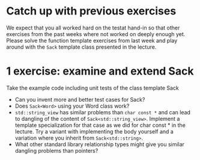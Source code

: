 # Catch up with previous exercises

We expect that you all worked hard on the testat hand-in so that other exercises from the past weeks where not worked on deeply enough yet.
Please solve the function template exercises from last week and play around with the `Sack` template class presented in the lecture.

# 1 exercise: examine and extend Sack<T>

Take the example code including unit tests of the class template Sack

* Can you invent more and better test cases for Sack?
* Does `Sack<Word>` using your Word class work?
* `std::string_view` has similar problems than `char const *` and can lead to dangling of the content of `Sack<std::string_view>`. Implement a template specialization for that case as we did for char const * in the lecture. Try a variant with implementing the body yourself and a variation where you inherit from `Sack<std::string>`.
* What other standard library relationship types might give you similar dangling problems than pointers?
